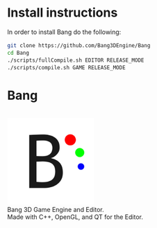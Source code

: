 # Install instructions
In order to install Bang do the following:
``` Bash
git clone https://github.com/Bang3DEngine/Bang
cd Bang
./scripts/fullCompile.sh EDITOR RELEASE_MODE
./scripts/compile.sh GAME RELEASE_MODE
```

# Bang
<br/>
<img src="/EngineAssets/BangLogo.png" width="200">
<br/>
Bang 3D Game Engine and Editor. <br/>
Made with C++, OpenGL, and QT for the Editor.
